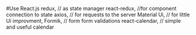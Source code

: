 #Use React.js
     redux, // as state manager
     react-redux, //for component connection to state
     axios, // for requests to the server
     Material Ui, // for little Ui improvment,
     Formik, // form form validations
     react-calendar, // simple and useful calendar 
     
